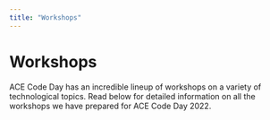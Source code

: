 ```yaml
---
title: "Workshops"
---
```


<h1 id="workshops-info" class="text-outline-shadow before:content-['Workshops']">Workshops</h1>

ACE Code Day has an incredible lineup of workshops on a variety of technological topics. Read below for detailed information on all the workshops we have prepared for ACE Code Day 2022.
